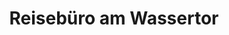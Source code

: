 ---
title: "Reisebüro am Wassertor"
url: /isny-im-allgaeu/reisebuero-am-wassertor/
shop: Reisebüro
---